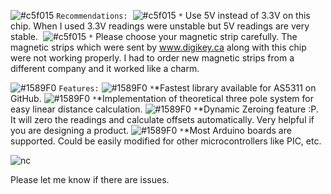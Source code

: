 ![#c5f015](https://placehold.it/15/c5f015/000000?text=+) `Recommendations:`&nbsp;
![#c5f015](https://placehold.it/15/c5f015/000000?text=+) `*` Use 5V instead of 3.3V on this chip. When I used 3.3V readings were unstable but 5V readings are very stable.&nbsp;
![#c5f015](https://placehold.it/15/c5f015/000000?text=+) `*` Please choose your magnetic strip carefully. The magnetic strips which were sent by www.digikey.ca along with this chip were not working   properly. I had to order new magnetic strips from a different company and it worked like a charm.

![#1589F0](https://placehold.it/15/1589F0/000000?text=+) `Features:`
 ![#1589F0](https://placehold.it/15/1589F0/000000?text=+) `*`*Fastest library available for AS5311 on GitHub.
![#1589F0](https://placehold.it/15/1589F0/000000?text=+) `*`*Implementation of theoretical three pole system for easy linear distance calculation.
![#1589F0](https://placehold.it/15/1589F0/000000?text=+) `*`*Dynamic Zeroing feature :P. It will zero the readings and calculate offsets automatically. Very helpful if you are designing a product.
![#1589F0](https://placehold.it/15/1589F0/000000?text=+) `*`*Most Arduino boards are supported. Could be easily modified for other microcontrollers like PIC, etc. 

![nc](https://user-images.githubusercontent.com/43681967/61317120-599cdf80-a7d0-11e9-8411-bd1334b3c27f.png)

Please let me know if there are issues.
